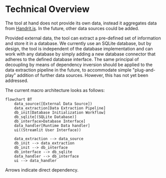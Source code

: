 # Technical Overview

The tool at hand does not provide its own data, 
instead it aggregates data from [Handrit.is](https://handrit.is/). 
In the future, other data sources could be added.

Provided external data, the tool can extract a pre-defined set of information
and store it in a database. 
We currently use an SQLite database,
but by design, the tool is independent of the database implementation 
and can work with any database by simply adding a new database connector
that adheres to the defined database interface. 
The same principal of decoupling by means of dependency inversion
should be applied to the data extraction pipeline in the future, 
to accommodate simple "plug-and-play" addition of further data sources. However, this has not yet been addressed.

The current macro architecture looks as follows:

```mermaid
flowchart BT
    data_source([External Data Source])
    data_extraction[Data Extraction Pipeline]
    db_init[Database Initialization Workflow]
    db_sqlite[(SQLite Database)]
    db_interface>Database Interface]
    data_handler[Runtime Data handler]
    ui((Streamlit User Interface))

    data_extraction --> data_source
    db_init --> data_extraction
    db_init --> db_interface
    db_interface --> db_sqlite
    data_handler --> db_interface
    ui --> data_handler
```

Arrows indicate direct dependency.
